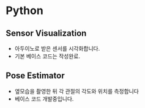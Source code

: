 # Python

## Sensor Visualization
- 아두이노로 받은 센서를 시각화합니다.
- 기본 베이스 코드는 작성완료.

## Pose Estimator
- 옆모습을 촬영한 뒤 각 관절의 각도와 위치를 측정합니다
- 베이스 코드 개발중입니다.
